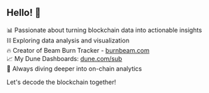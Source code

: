 ## Hello! 👋

📊 Passionate about turning blockchain data into actionable insights  
⛓️ Exploring data analysis and visualization  
🔥 Creator of Beam Burn Tracker - [burnbeam.com](https://burnbeam.com/)  
📈 My Dune Dashboards: [dune.com/sub](https://dune.com/sub)  
🌱 Always diving deeper into on-chain analytics

Let's decode the blockchain together!
